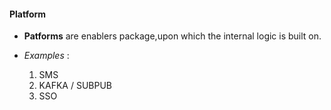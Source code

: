 #### Platform

- **Patforms** are enablers package,upon which the internal logic is built on.

- *Examples* :
    1. SMS
    2. KAFKA / SUBPUB 
    3. SSO 
